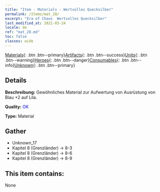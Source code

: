 ```yaml
---
title: "Item - Materials - Wertvolles Quecksilber"
permalink: /Items/mat_28/
excerpt: "Era of Chaos  Wertvolles Quecksilber"
last_modified_at: 2021-03-24
locale: de
ref: "mat_28.md"
toc: false
classes: wide
---
```

 [Materials](/de/Items/){: .btn .btn--primary}[Artifacts](/de/Items/Artifacts/){: .btn .btn--success}[Units](/de/Items/Units/){: .btn .btn--warning}[Heroes](/de/Items/Heroes/){: .btn .btn--danger}[Consumables](/de/Items/Consumables/){: .btn .btn--info}[Unknown](/de/Items/Unknown/){: .btn .btn--primary}

## Details
 **Beschreibung:** Gewöhnliches Material zur Aufwertung von Ausrüstung von Blau +2 auf Lila.

 **Quality:** <span style="color: #0000CD">OK</span>

 **Type:** Material

## Gather

*    Unknown_17 
*    Kapitel 8 (Grenzländer) -> 8-3 
*    Kapitel 8 (Grenzländer) -> 8-6 
*    Kapitel 8 (Grenzländer) -> 8-9 

## This item contains:

  None

